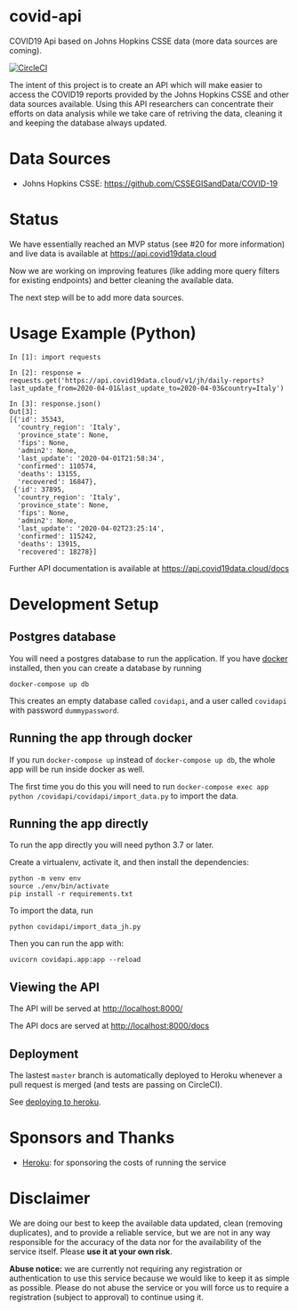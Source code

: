# covid-api

COVID19 Api based on Johns Hopkins CSSE data (more data sources are coming).

[![CircleCI](https://circleci.com/gh/andreagrandi/covid-api.svg?style=svg)](https://circleci.com/gh/andreagrandi/covid-api)

The intent of this project is to create an API which will make easier to access the COVID19 reports provided by the Johns Hopkins CSSE and other data sources available.
Using this API researchers can concentrate their efforts on data analysis while we take care of retriving the data, cleaning it and keeping the database always updated.

# Data Sources

- Johns Hopkins CSSE: https://github.com/CSSEGISandData/COVID-19

# Status

We have essentially reached an MVP status (see #20 for more information) and live data is available at https://api.covid19data.cloud

Now we are working on improving features (like adding more query filters for existing endpoints) and better cleaning the available data.

The next step will be to add more data sources.

# Usage Example (Python)

```
In [1]: import requests

In [2]: response = requests.get('https://api.covid19data.cloud/v1/jh/daily-reports?last_update_from=2020-04-01&last_update_to=2020-04-03&country=Italy')

In [3]: response.json()
Out[3]:
[{'id': 35343,
  'country_region': 'Italy',
  'province_state': None,
  'fips': None,
  'admin2': None,
  'last_update': '2020-04-01T21:58:34',
  'confirmed': 110574,
  'deaths': 13155,
  'recovered': 16847},
 {'id': 37895,
  'country_region': 'Italy',
  'province_state': None,
  'fips': None,
  'admin2': None,
  'last_update': '2020-04-02T23:25:14',
  'confirmed': 115242,
  'deaths': 13915,
  'recovered': 18278}]
```

Further API documentation is available at https://api.covid19data.cloud/docs

# Development Setup

## Postgres database
You will need a postgres database to run the application.
If you have [docker](https://docs.docker.com/get-started/) installed, then you can create a database by running

```
docker-compose up db
```

This creates an empty database called `covidapi`, and a user called `covidapi` with password `dummypassword`.

## Running the app through docker
If you run `docker-compose up` instead of `docker-compose up db`, the whole app will be run inside docker as well.

The first time you do this you will need to run `docker-compose exec app python /covidapi/covidapi/import_data.py` to import the data.

## Running the app directly
To run the app directly you will need python 3.7 or later.

Create a virtualenv, activate it, and then install the dependencies:

```
python -m venv env
source ./env/bin/activate
pip install -r requirements.txt
```

To import the data, run

```
python covidapi/import_data_jh.py
```

Then you can run the app with:

```
uvicorn covidapi.app:app --reload
```

## Viewing the API
The API will be served at [http://localhost:8000/](http://localhost:8000/)

The API docs are served at [http://localhost:8000/docs](http://localhost:8000/docs)

## Deployment
The lastest `master` branch is automatically deployed to Heroku whenever a pull request is merged (and tests are passing on CircleCI).

See [deploying to heroku](./docs/heroku-deploy.md).

# Sponsors and Thanks

- [Heroku](https://www.heroku.com): for sponsoring the costs of running the service

# Disclaimer

We are doing our best to keep the available data updated, clean (removing duplicates), and to provide a reliable service, but we are not in any way responsible for the accuracy of the data nor for the availability of the service itself. Please **use it at your own risk**.

**Abuse notice:** we are currently not requiring any registration or authentication to use this service because we would like to keep it as simple as possible. Please do not abuse the service or you will force us to require a registration (subject to approval) to continue using it.
